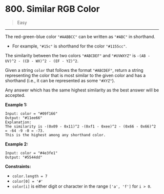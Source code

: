 # 800. Similar RGB Color

> Easy

------

The red-green-blue color `"#AABBCC"` can be written as `"#ABC"` in shorthand.

- For example, `"#15c"` is shorthand for the color `"#1155cc"`.

The similarity between the two colors `"#ABCDEF"` and `"#UVWXYZ"` is `-(AB - UV)^2 - (CD - WX)^2 - (EF - YZ)^2`.

Given a string `color` that follows the format `"#ABCDEF"`, return a string representing the color that is most similar to the given color and has a shorthand (i.e., it can be represented as some `"#XYZ"`).

Any answer which has the same highest similarity as the best answer will be accepted.

**Example 1:**

```
Input: color = "#09f166"
Output: "#11ee66"
Explanation:
The similarity is -(0x09 - 0x11)^2 -(0xf1 - 0xee)^2 - (0x66 - 0x66)^2 = -64 -9 -0 = -73.
This is the highest among any shorthand color.
```

**Example 2:**

```
Input: color = "#4e3fe1"
Output: "#5544dd"
```

**Constraints:**

- `color.length = 7`
- `color[0] = '#'`
- `color[i]` is either digit or character in the range `['a', 'f']` for `i > 0`.